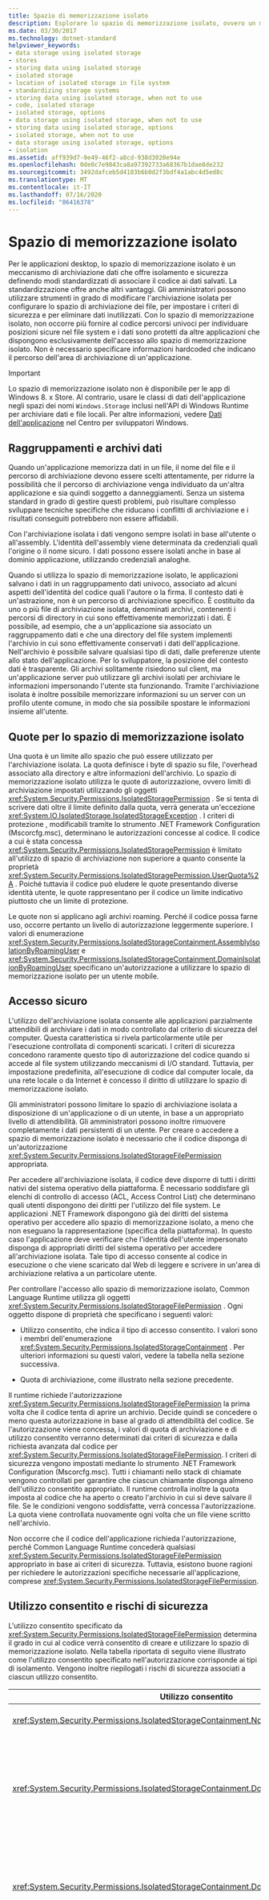 ```yaml
---
title: Spazio di memorizzazione isolato
description: Esplorare lo spazio di memorizzazione isolato, ovvero un meccanismo di archiviazione dei dati che garantisce l'isolamento & sicurezza definendo modi standardizzati di associare il codice ai dati salvati.
ms.date: 03/30/2017
ms.technology: dotnet-standard
helpviewer_keywords:
- data storage using isolated storage
- stores
- storing data using isolated storage
- isolated storage
- location of isolated storage in file system
- standardizing storage systems
- storing data using isolated storage, when not to use
- code, isolated storage
- isolated storage, options
- data storage using isolated storage, when not to use
- storing data using isolated storage, options
- isolated storage, when not to use
- data storage using isolated storage, options
- isolation
ms.assetid: aff939d7-9e49-46f2-a8cd-938d3020e94e
ms.openlocfilehash: 0de0c7e9843ca8a97392733a68367b1dae8de232
ms.sourcegitcommit: 3492dafceb5d4183b6b0d2f3bdf4a1abc4d5ed8c
ms.translationtype: MT
ms.contentlocale: it-IT
ms.lasthandoff: 07/16/2020
ms.locfileid: "86416378"
---
```

# <a name="isolated-storage"></a>Spazio di memorizzazione isolato

 Per le applicazioni desktop, lo spazio di memorizzazione isolato è un meccanismo di archiviazione dati che offre isolamento e sicurezza definendo modi standardizzati di associare il codice ai dati salvati. La standardizzazione offre anche altri vantaggi. Gli amministratori possono utilizzare strumenti in grado di modificare l'archiviazione isolata per configurare lo spazio di archiviazione dei file, per impostare i criteri di sicurezza e per eliminare dati inutilizzati. Con lo spazio di memorizzazione isolato, non occorre più fornire al codice percorsi univoci per individuare posizioni sicure nel file system e i dati sono protetti da altre applicazioni che dispongono esclusivamente dell'accesso allo spazio di memorizzazione isolato. Non è necessario specificare informazioni hardcoded che indicano il percorso dell'area di archiviazione di un'applicazione.

> [!IMPORTANT]
> Lo spazio di memorizzazione isolato non è disponibile per le app di Windows 8. x Store. Al contrario, usare le classi di dati dell'applicazione negli spazi dei nomi `Windows.Storage` inclusi nell'API di Windows Runtime per archiviare dati e file locali. Per altre informazioni, vedere [Dati dell'applicazione](https://docs.microsoft.com/previous-versions/windows/apps/hh464917(v=win.10)) nel Centro per sviluppatori Windows.

<a name="data_compartments_and_stores"></a>

## <a name="data-compartments-and-stores"></a>Raggruppamenti e archivi dati

Quando un'applicazione memorizza dati in un file, il nome del file e il percorso di archiviazione devono essere scelti attentamente, per ridurre la possibilità che il percorso di archiviazione venga individuato da un'altra applicazione e sia quindi soggetto a danneggiamenti. Senza un sistema standard in grado di gestire questi problemi, può risultare complesso sviluppare tecniche specifiche che riducano i conflitti di archiviazione e i risultati conseguiti potrebbero non essere affidabili.

Con l'archiviazione isolata i dati vengono sempre isolati in base all'utente o all'assembly. L'identità dell'assembly viene determinata da credenziali quali l'origine o il nome sicuro. I dati possono essere isolati anche in base al dominio applicazione, utilizzando credenziali analoghe.

Quando si utilizza lo spazio di memorizzazione isolato, le applicazioni salvano i dati in un raggruppamento dati univoco, associato ad alcuni aspetti dell'identità del codice quali l'autore o la firma. Il contesto dati è un'astrazione, non è un percorso di archiviazione specifico. È costituito da uno o più file di archiviazione isolata, denominati archivi, contenenti i percorsi di directory in cui sono effettivamente memorizzati i dati. È possibile, ad esempio, che a un'applicazione sia associato un raggruppamento dati e che una directory del file system implementi l'archivio in cui sono effettivamente conservati i dati dell'applicazione. Nell'archivio è possibile salvare qualsiasi tipo di dati, dalle preferenze utente allo stato dell'applicazione. Per lo sviluppatore, la posizione del contesto dati è trasparente. Gli archivi solitamente risiedono sul client, ma un'applicazione server può utilizzare gli archivi isolati per archiviare le informazioni impersonando l'utente sta funzionando. Tramite l'archiviazione isolata è inoltre possibile memorizzare informazioni su un server con un profilo utente comune, in modo che sia possibile spostare le informazioni insieme all'utente.

<a name="quotas"></a>

## <a name="quotas-for-isolated-storage"></a>Quote per lo spazio di memorizzazione isolato

Una quota è un limite allo spazio che può essere utilizzato per l'archiviazione isolata. La quota definisce i byte di spazio su file, l'overhead associato alla directory e altre informazioni dell'archivio. Lo spazio di memorizzazione isolato utilizza le quote di autorizzazione, ovvero limiti di archiviazione impostati utilizzando gli oggetti <xref:System.Security.Permissions.IsolatedStoragePermission> . Se si tenta di scrivere dati oltre il limite definito dalla quota, verrà generata un'eccezione <xref:System.IO.IsolatedStorage.IsolatedStorageException> .  I criteri di protezione , modificabili tramite lo strumento .NET Framework Configuration (Mscorcfg.msc), determinano le autorizzazioni concesse al codice. Il codice a cui è stata concessa <xref:System.Security.Permissions.IsolatedStoragePermission> è limitato all'utilizzo di spazio di archiviazione non superiore a quanto consente la proprietà <xref:System.Security.Permissions.IsolatedStoragePermission.UserQuota%2A> . Poiché tuttavia il codice può eludere le quote presentando diverse identità utente, le quote rappresentano per il codice un limite indicativo piuttosto che un limite di protezione.

Le quote non si applicano agli archivi roaming. Perché il codice possa farne uso, occorre pertanto un livello di autorizzazione leggermente superiore. I valori di enumerazione <xref:System.Security.Permissions.IsolatedStorageContainment.AssemblyIsolationByRoamingUser> e <xref:System.Security.Permissions.IsolatedStorageContainment.DomainIsolationByRoamingUser> specificano un'autorizzazione a utilizzare lo spazio di memorizzazione isolato per un utente mobile.

<a name="secure_access"></a>

## <a name="secure-access"></a>Accesso sicuro

L'utilizzo dell'archiviazione isolata consente alle applicazioni parzialmente attendibili di archiviare i dati in modo controllato dal criterio di sicurezza del computer. Questa caratteristica si rivela particolarmente utile per l'esecuzione controllata di componenti scaricati. I criteri di sicurezza concedono raramente questo tipo di autorizzazione del codice quando si accede al file system utilizzando meccanismi di I/O standard. Tuttavia, per impostazione predefinita, all'esecuzione di codice dal computer locale, da una rete locale o da Internet è concesso il diritto di utilizzare lo spazio di memorizzazione isolato.

Gli amministratori possono limitare lo spazio di archiviazione isolata a disposizione di un'applicazione o di un utente, in base a un appropriato livello di attendibilità. Gli amministratori possono inoltre rimuovere completamente i dati persistenti di un utente. Per creare o accedere a spazio di memorizzazione isolato è necessario che il codice disponga di un'autorizzazione <xref:System.Security.Permissions.IsolatedStorageFilePermission> appropriata.

Per accedere all'archiviazione isolata, il codice deve disporre di tutti i diritti nativi del sistema operativo della piattaforma. È necessario soddisfare gli elenchi di controllo di accesso (ACL, Access Control List) che determinano quali utenti dispongono dei diritti per l'utilizzo del file system. Le applicazioni .NET Framework dispongono già dei diritti del sistema operativo per accedere allo spazio di memorizzazione isolato, a meno che non eseguano la rappresentazione (specifica della piattaforma). In questo caso l'applicazione deve verificare che l'identità dell'utente impersonato disponga di appropriati diritti del sistema operativo per accedere all'archiviazione isolata. Tale tipo di accesso consente al codice in esecuzione o che viene scaricato dal Web di leggere e scrivere in un'area di archiviazione relativa a un particolare utente.

Per controllare l'accesso allo spazio di memorizzazione isolato, Common Language Runtime utilizza gli oggetti <xref:System.Security.Permissions.IsolatedStorageFilePermission> . Ogni oggetto dispone di proprietà che specificano i seguenti valori:

- Utilizzo consentito, che indica il tipo di accesso consentito. I valori sono i membri dell'enumerazione <xref:System.Security.Permissions.IsolatedStorageContainment> . Per ulteriori informazioni su questi valori, vedere la tabella nella sezione successiva.

- Quota di archiviazione, come illustrato nella sezione precedente.

Il runtime richiede l'autorizzazione <xref:System.Security.Permissions.IsolatedStorageFilePermission> la prima volta che il codice tenta di aprire un archivio. Decide quindi se concedere o meno questa autorizzazione in base al grado di attendibilità del codice. Se l'autorizzazione viene concessa, i valori di quota di archiviazione e di utilizzo consentito verranno determinati dai criteri di sicurezza e dalla richiesta avanzata dal codice per <xref:System.Security.Permissions.IsolatedStorageFilePermission>. I criteri di sicurezza vengono impostati mediante lo strumento .NET Framework Configuration (Mscorcfg.msc). Tutti i chiamanti nello stack di chiamate vengono controllati per garantire che ciascun chiamante disponga almeno dell'utilizzo consentito appropriato. Il runtime controlla inoltre la quota imposta al codice che ha aperto o creato l'archivio in cui si deve salvare il file. Se le condizioni vengono soddisfatte, verrà concessa l'autorizzazione. La quota viene controllata nuovamente ogni volta che un file viene scritto nell'archivio.

Non occorre che il codice dell'applicazione richieda l'autorizzazione, perché Common Language Runtime concederà qualsiasi <xref:System.Security.Permissions.IsolatedStorageFilePermission> appropriato in base ai criteri di sicurezza. Tuttavia, esistono buone ragioni per richiedere le autorizzazioni specifiche necessarie all'applicazione, comprese <xref:System.Security.Permissions.IsolatedStorageFilePermission>.

<a name="allowed_usage"></a>

## <a name="allowed-usage-and-security-risks"></a>Utilizzo consentito e rischi di sicurezza

L'utilizzo consentito specificato da <xref:System.Security.Permissions.IsolatedStorageFilePermission> determina il grado in cui al codice verrà consentito di creare e utilizzare lo spazio di memorizzazione isolato. Nella tabella riportata di seguito viene illustrato come l'utilizzo consentito specificato nell'autorizzazione corrisponde ai tipi di isolamento. Vengono inoltre riepilogati i rischi di sicurezza associati a ciascun utilizzo consentito.

|Utilizzo consentito|Tipi di isolamento|Impatto sulla sicurezza|
|-------------------|---------------------|---------------------|
|<xref:System.Security.Permissions.IsolatedStorageContainment.None>|Non è consentito alcun utilizzo dell'archiviazione isolata.|Non vi è impatto per la sicurezza.|
|<xref:System.Security.Permissions.IsolatedStorageContainment.DomainIsolationByUser>|Isolamento in base all'utente, al dominio e all'assembly. Ciascun assembly presenta un archivio secondario all'interno del dominio. Gli archivi che utilizzano questa autorizzazione vengono isolati in modo implicito dal computer.|Questo livello di autorizzazione lascia le risorse vulnerabili all'utilizzo eccessivo non autorizzato, nonostante la resistenza offerta dall'adozione delle quote. Tale abuso viene definito denial of service (negazione del servizio).|
|<xref:System.Security.Permissions.IsolatedStorageContainment.DomainIsolationByRoamingUser>|Come `DomainIsolationByUser`, ma l'archivio viene salvato in un percorso di cui verrà effettuato il roaming se i profili degli utenti mobili sono attivati e le quote non sono applicate.|Poiché le quote devono essere disabilitate, le risorse di archiviazione sono più soggette ad attacchi denial of service.|
|<xref:System.Security.Permissions.IsolatedStorageContainment.AssemblyIsolationByUser>|Isolamento in base all'utente e all'assembly. Gli archivi che utilizzano questa autorizzazione vengono isolati in modo implicito dal computer.|A questo livello vengono attivate le quote, per offrire una maggior resistenza agli attacchi denial of service. Lo stesso assembly in esecuzione in un altro dominio può accedere a questo archivio, rendendo possibile la fuga di informazioni tra applicazioni.|
|<xref:System.Security.Permissions.IsolatedStorageContainment.AssemblyIsolationByRoamingUser>|Come `AssemblyIsolationByUser`, ma l'archivio viene salvato in un percorso di cui verrà effettuato il roaming se i profili degli utenti mobili sono attivati e le quote non sono applicate.|Come `AssemblyIsolationByUser`, ma senza quote. Aumenta il rischio che i servizi vengano attaccati.|
|<xref:System.Security.Permissions.IsolatedStorageContainment.AdministerIsolatedStorageByUser>|Isolamento in base all'utente. In genere questo livello di autorizzazione viene utilizzato solo per gli strumenti di debug e di amministrazione.|L'accesso con questa autorizzazione consente al codice di visualizzare o rimuovere i file o le directory dell'archiviazione isolata di un utente, indipendentemente dall'isolamento dell'assembly. I rischi includono, tra l'altro, la fuga di informazioni e la perdita di dati.|
|<xref:System.Security.Permissions.IsolatedStorageContainment.UnrestrictedIsolatedStorage>|Isolamento in base a tutti gli utenti, i domini e gli assembly. In genere questo livello di autorizzazione viene utilizzato solo per gli strumenti di debug e di amministrazione.|Questa autorizzazione crea la possibilità che vengano compromessi tutti gli archivi isolati di tutti gli utenti.|

## <a name="safety-of-isolated-storage-components-with-regard-to-untrusted-data"></a>Sicurezza dei componenti dello spazio di memorizzazione isolato per quanto riguarda i dati non attendibili

__Questa sezione si applica ai Framework seguenti:__

- .NET Framework (tutte le versioni)
- .NET Core 2.1 +
- .NET 5.0 +

.NET Framework e .NET Core offrono lo spazio di memorizzazione isolato come meccanismo per salvare in modo permanente i dati per un utente, un'applicazione o un componente. Si tratta di un componente legacy progettato principalmente per gli scenari di sicurezza dall'accesso di codice ora deprecati.

È possibile usare diversi strumenti e API di archiviazione isolata per leggere i dati attraverso i confini del trust. Ad esempio, la lettura di dati da un ambito a livello di computer può aggregare i dati di altri account utente meno attendibili nel computer. I componenti o le applicazioni che leggono dagli ambiti di archiviazione isolata a livello di computer devono essere consapevoli delle conseguenze della lettura di questi dati.

### <a name="security-sensitive-apis-that-can-read-from-the-machine-wide-scope"></a>API sensibili alla sicurezza che possono leggere dall'ambito a livello di computer

Componenti o applicazioni che chiamano una delle API seguenti lette dall'ambito a livello di computer:

* [IsolatedStorageFile. GetEnumerator](/dotnet/api/system.io.isolatedstorage.isolatedstoragefile.getenumerator), passaggio di un ambito che include il flag IsolatedStorageScope. Machine
* [IsolatedStorageFile. GetMachineStoreForApplication](/dotnet/api/system.io.isolatedstorage.isolatedstoragefile.getmachinestoreforapplication)
* [IsolatedStorageFile. GetMachineStoreForAssembly](/dotnet/api/system.io.isolatedstorage.isolatedstoragefile.getmachinestoreforassembly)
* [IsolatedStorageFile. GetMachineStoreForDomain](/dotnet/api/system.io.isolatedstorage.isolatedstoragefile.getmachinestorefordomain)
* [IsolatedStorageFile. GetStore](/dotnet/api/system.io.isolatedstorage.isolatedstoragefile.getstore), passaggio di un ambito che include il flag IsolatedStorageScope. Machine
* [IsolatedStorageFile. Remove](/dotnet/api/system.io.isolatedstorage.isolatedstoragefile.remove), passaggio di un ambito che include il `IsolatedStorageScope.Machine` flag

Lo [strumento per lo spazio di memorizzazione isolato](../../framework/tools/storeadm-exe-isolated-storage-tool.md) `storeadm.exe` viene influenzato se viene chiamato con l' `/machine` opzione, come illustrato nel codice seguente:

```txt
storeadm.exe /machine [any-other-switches]
```

Lo strumento spazio di memorizzazione isolato viene fornito come parte di Visual Studio e .NET Framework SDK.

Se l'applicazione non implica chiamate alle API precedenti o se il flusso di lavoro non comporta la chiamata `storeadm.exe` in questo modo, questo documento non è applicabile.

### <a name="impact-in-multi-user-environments"></a>Effetti sugli ambienti multiutente

Come indicato in precedenza, l'impatto sulla sicurezza di queste API risulta che i dati scritti da un ambiente di trust vengono letti da un ambiente di trust diverso. Lo spazio di memorizzazione isolato USA in genere uno dei tre percorsi per leggere e scrivere i dati:

1. `%LOCALAPPDATA%\IsolatedStorage\`: Ad esempio, `C:\Users\<username>\AppData\Local\IsolatedStorage\` per `User` ambito.
2. `%APPDATA%\IsolatedStorage\`: Ad esempio, `C:\Users\<username>\AppData\Roaming\IsolatedStorage\` per `User|Roaming` ambito.
3. `%PROGRAMDATA%\IsolatedStorage\`: Ad esempio, `C:\ProgramData\IsolatedStorage\` per `Machine` ambito.

Le prime due posizioni sono isolate per utente. Windows garantisce che diversi account utente nello stesso computer non possano accedere alle cartelle dei profili utente. Due account utente diversi che utilizzano gli `User` `User|Roaming` archivi o non vedranno i dati dell'altro e non possono interferire con i dati dell'altro.

La terza posizione è condivisa tra tutti gli account utente nel computer. Account diversi possono leggere e scrivere in questo percorso e sono in grado di visualizzare i dati reciproci.

I percorsi precedenti possono variare in base alla versione di Windows in uso.

Si consideri ora un sistema multiutente con due utenti registrati, _Mallory_ e _Bob_. Mallory è in grado di accedere alla directory del profilo utente `C:\Users\Mallory\` e può accedere al percorso di archiviazione condiviso a livello di computer `C:\ProgramData\IsolatedStorage\` . Non riesce ad accedere alla directory del profilo utente di Bob `C:\Users\Bob\` .

Se Mallory vuole attaccare Bob, potrebbe scrivere dati nel percorso di archiviazione a livello di computer, quindi provare a influenzare Bob nella lettura dall'archivio a livello di computer. Quando Bob esegue un'app che legge da questo archivio, l'app funzionerà sui dati di Mallory posizionati, ma dall'interno del contesto dell'account utente di Bob. Nella parte restante di questo documento vengono contemplate diversi vettori di attacco e le operazioni che le app possono eseguire per ridurre al minimo il rischio di questi attacchi.

__Nota:__ Per poter eseguire tale attacco, Mallory richiede:

* Un account utente nel computer.
* Possibilità di inserire un file in una posizione nota nella file system.
* Sapere che Bob a un certo punto eseguirà un'app che tenta di leggere i dati.

Non si tratta di vettori di minaccia applicabili agli ambienti desktop a utente singolo standard, ad esempio i PC domestici o le workstation aziendali con singolo dipendente.

#### <a name="elevation-of-privilege"></a>Elevazione dei privilegi

Un attacco __di tipo elevazione dei privilegi__ si verifica quando l'app di Bob legge il file di Mallory e tenta automaticamente di eseguire un'azione in base al contenuto del payload. Si consideri un'app che legge il contenuto di uno script di avvio dall'archivio a livello di computer e passa tali contenuti a `Process.Start` . Se Mallory può inserire uno script dannoso all'interno dell'archivio a livello di computer, quando Bob avvia l'app:

* L'app analizza e avvia lo script dannoso di Mallory _nel contesto del profilo utente di Bob_.
* Accesso a Mallory Gaines all'account di Bob sul computer locale.

#### <a name="denial-of-service"></a>Denial of Service

Un attacco __Denial of Service__ si verifica quando l'app di Bob legge il file di Mallory e si arresta in modo anomalo o smette di funzionare correttamente. Si consideri di nuovo l'app citata in precedenza, che tenta di analizzare uno script di avvio dall'archivio a livello di computer. Se Mallory può inserire un file con contenuto non valido all'interno dell'archivio a livello di computer, potrebbe:

* Far sì che l'app di Bob generi un'eccezione prima nel percorso di avvio.
* Impedire l'avvio dell'app correttamente a causa dell'eccezione.

Ha quindi negato a Bob la possibilità di avviare l'app con il proprio account utente.

#### <a name="information-disclosure"></a>Divulgazione di informazioni

Un attacco di __divulgazione di informazioni__ si verifica quando Mallory può ingannare Bob per rivelare il contenuto di un file a cui Mallory non ha normalmente accesso. Si tenga presente che Bob ha un file Secret *C:\Users\Bob\secret.txt* che Mallory desidera leggere. Conosce il percorso di questo file, ma non è in grado di leggerlo perché Windows non consente di accedere alla directory dei profili utente di Bob.

Al contrario, Mallory inserisce un collegamento reale nell'archivio a livello di computer. Si tratta di un tipo speciale di file che non contiene alcun contenuto, bensì punta a un altro file su disco. Il tentativo di leggere il file di collegamento reale leggerà invece il contenuto del file di destinazione del collegamento. Dopo aver creato il collegamento reale, Mallory non è ancora in grado di leggere il contenuto del file perché non ha accesso alla destinazione ( `C:\Users\Bob\secret.txt` ) del collegamento. Tuttavia _, Bob ha_ accesso a questo file.

Quando l'app Bob legge dall'archivio a livello di computer, ora legge inavvertitamente il contenuto del `secret.txt` file, proprio come se il file fosse presente nell'archivio a livello di computer. Quando l'app di Bob viene chiusa, se tenta di risalvare il file nell'archivio a livello di computer, verrà posizionata una copia effettiva del file nella directory * C:\ProgramData\IsolatedStorage \* Poiché questa directory è leggibile da qualsiasi utente nel computer, Mallory può ora leggere il contenuto del file.

### <a name="best-practices-to-defend-against-these-attacks"></a>Procedure consigliate per la difesa da questi attacchi

__Importante:__ Se nell'ambiente sono presenti più utenti __non__ attendibili reciprocamente, non chiamare l'API `IsolatedStorageFile.GetEnumerator(IsolatedStorageScope.Machine)` o richiamare lo strumento `storeadm.exe /machine /list` . Entrambi presuppongono che stiano operando su dati attendibili. Se un utente malintenzionato può effettuare il seeding di un payload dannoso nell'archivio a livello di computer, tale payload può causare un attacco di elevazione dei privilegi nel contesto dell'utente che esegue questi comandi.

Se si opera in un ambiente multiutente, riconsiderare l'utilizzo di funzionalità di spazio di memorizzazione isolato che hanno come destinazione l'ambito del _computer_ . Se un'app deve leggere i dati da un percorso a livello di computer, preferisce leggere i dati da un percorso scrivibile solo da account amministratore. La `%PROGRAMFILES%` Directory e l' `HKLM` hive del registro di sistema sono esempi di percorsi scrivibili solo dagli amministratori e leggibili da tutti. I dati letti da tali percorsi vengono pertanto considerati attendibili.

Se un'app deve usare l'ambito del _computer_ in un ambiente multiutente, convalidare il contenuto di tutti i file letti dall'archivio a livello di computer. Se l'app deserializza gli oggetti grafici da questi file, provare a usare serializzatori più sicuri, come `XmlSerializer` anziché serializzatori pericolosi come `BinaryFormatter` o `NetDataContractSerializer` . Prestare attenzione con gli oggetti grafici o gli oggetti grafici profondamente annidati che eseguono l'allocazione delle risorse in base al contenuto del file.

<a name="isolated_storage_locations"></a>

## <a name="isolated-storage-locations"></a>Percorsi dello spazio di memorizzazione isolato

Talvolta risulta utile verificare una modifica nello spazio di memorizzazione isolato utilizzando il file system del sistema operativo. È possibile che si voglia conoscere il percorso dei file di spazio di memorizzazione isolato. Il percorso varia in base al sistema operativo. Nella tabella che segue vengono illustrati i percorsi principali in cui viene creata l'archiviazione isolata in alcuni sistemi operativi. Cercare la directory Microsoft\IsolatedStorage in questo percorso radice. Per visualizzare cartelle e file nascosti, in modo da poter individuare l'archiviazione isolata nel file system, è necessario modificare le impostazioni della cartella.

|Sistema operativo|Percorso nel file system|
|----------------------|-----------------------------|
|Windows 2000, Windows XP, Windows Server 2003 - (aggiornamento da Windows NT 4.0)|Archivi con supporto roaming =<br /><br /> \<SYSTEMROOT>\Profiles \\<utente \> \Dati dati<br /><br /> Archivi non abilitati al roaming =<br /><br /> \<SYSTEMROOT>\Profiles \\<utente \> \Impostazioni locali\Dati dati|
|Windows 2000 - installazione pulita (e aggiornamenti da Windows 98 e Windows NT 3.51)|Archivi con supporto roaming =<br /><br /> \<SYSTEMDRIVE>\Documents and Settings \\<utente \> \Dati dati<br /><br /> Archivi non abilitati al roaming =<br /><br /> \<SYSTEMDRIVE>\Documents and Settings \\<utente \> \Impostazioni locali\Dati dati|
|Windows XP, Windows Server 2003 - installazione pulita (e aggiornamenti da Windows 2000 e Windows 98)|Archivi con supporto roaming =<br /><br /> \<SYSTEMDRIVE>\Documents and Settings \\<utente \> \Dati dati<br /><br /> Archivi non abilitati al roaming =<br /><br /> \<SYSTEMDRIVE>\Documents and Settings \\<utente \> \Impostazioni locali\Dati dati|
|Windows 8, Windows 7, Windows Server 2008, Windows Vista|Archivi con supporto roaming =<br /><br /> \<SYSTEMDRIVE>\Users \\<utente \> \AppData\Roaming<br /><br /> Archivi non abilitati al roaming =<br /><br /> \<SYSTEMDRIVE>\Users \\<utente \> \AppData\Local|

<a name="isolated_storage_tasks"></a>

## <a name="creating-enumerating-and-deleting-isolated-storage"></a>Creazione, enumerazione ed eliminazione dello spazio di memorizzazione isolato

.NET Framework fornisce tre classi dello spazio dei nomi <xref:System.IO.IsolatedStorage> per aiutare ad eseguire attività che coinvolgono lo spazio di memorizzazione isolato:

- <xref:System.IO.IsolatedStorage.IsolatedStorageFile>, che deriva da <xref:System.IO.IsolatedStorage.IsolatedStorage?displayProperty=nameWithType> e fornisce la gestione di base di file di applicazione e assembly archiviati. Un'istanza della classe <xref:System.IO.IsolatedStorage.IsolatedStorageFile> rappresenta un singolo archivio contenuto nel file system.

- <xref:System.IO.IsolatedStorage.IsolatedStorageFileStream> , che deriva da <xref:System.IO.FileStream?displayProperty=nameWithType> e fornisce l'accesso ai file di un archivio.

- <xref:System.IO.IsolatedStorage.IsolatedStorageScope> è un'enumerazione che consente di creare e selezionare un archivio con il tipo di isolamento appropriato.

Le classi di archiviazione isolata consentono di creare, enumerare ed eliminare l'archiviazione isolata. I metodi per l'esecuzione di queste attività sono disponibili tramite l'oggetto <xref:System.IO.IsolatedStorage.IsolatedStorageFile> . Per alcune operazioni occorre disporre dell'autorizzazione <xref:System.Security.Permissions.IsolatedStorageFilePermission> , che rappresenta il diritto di amministrare lo spazio di memorizzazione isolato. Potrebbero essere necessari anche i diritti di sistema operativo per accedere al file o alla directory.

Per una serie di esempi che illustrano le attività dello spazio di memorizzazione isolato comuni, vedere gli argomenti relativi alle procedure elencati in [Argomenti correlati](#related_topics).

<a name="scenarios_for_isolated_storage"></a>

## <a name="scenarios-for-isolated-storage"></a>Scenari per l'utilizzo dell'archiviazione isolata

Lo spazio di memorizzazione isolato risulta utile in molte situazioni, inclusi i seguenti quattro scenari:

- Controlli di cui è stato eseguito il download. Ai controlli di codice gestito scaricati da Internet non è consentito scrivere sul disco fisso mediante le normali classi di I/O, ma è permesso l'utilizzo dell'archiviazione isolata per la memorizzazione degli stati dell'applicazione e delle impostazioni dell'utente.

- Archiviazione di componenti condivisi. I componenti condivisi tra le applicazioni possono utilizzare l'archiviazione isolata per fornire accesso controllato agli archivi di dati.

- Archiviazione server. Le applicazioni server possono utilizzare l'archiviazione isolata per fornire singoli archivi a un ampio numero di utenti che inoltrano richieste all'applicazione. Poiché l'archiviazione isolata è sempre isolata dall'utente, il server deve impersonare l'utente che inoltra la richiesta. In questo caso, i dati vengono isolati in base all'identità del principale, che è la stessa usata dall'applicazione per distinguere gli utenti.

- Roaming. Le applicazioni possono anche utilizzare l'archiviazione isolata con i profili di utente roaming. In questo modo gli archivi isolati di un utente possono spostarsi con il profilo.

Non utilizzare lo spazio di memorizzazione isolato nelle seguenti situazioni:

- Per archiviare informazioni segrete di grande importanza quali password o chiavi non crittografate, in quanto lo spazio di memorizzazione isolato non è protetto da codice a elevata attendibilità, da codice non gestito o da utenti attendibili del computer.

- Per archiviare codice.

- Per salvare le impostazioni di distribuzione e di configurazione controllate dagli amministratori. Si noti che le preferenze utente non sono considerate impostazioni di configurazione, poiché gli amministratori non le controllano.

Molte applicazioni utilizzano un database per memorizzare e isolare dati. In questo caso una o più righe di un database possono rappresentare l'archiviazione di un utente specifico. È possibile utilizzare l'archiviazione isolata invece di un database quando il numero di utenti è ridotto, quando l'overhead per l'utilizzo di un database è notevole o quando non si dispone di un database. Inoltre, l'archiviazione isolata rappresenta una valida alternativa quando l'applicazione richiede un'archiviazione più flessibile e complessa di quanto non consenta una riga in un database.

<a name="related_topics"></a>

## <a name="related-articles"></a>Articoli correlati

|Titolo|Descrizione|
|-----------|-----------------|
|[Tipi di isolamento](types-of-isolation.md)|Vengono descritti i vari tipi di isolamento.|
|[Procedura: Recuperare archivi per lo spazio di memorizzazione isolato](how-to-obtain-stores-for-isolated-storage.md)|Viene fornito un esempio di utilizzo della classe <xref:System.IO.IsolatedStorage.IsolatedStorageFile> per ottenere uno spazio di memorizzazione isolato in base all'utente e all'assembly.|
|[Procedura: Enumerare gli archivi per lo spazio di memorizzazione isolato](how-to-enumerate-stores-for-isolated-storage.md)|Viene illustrato come utilizzare il metodo <xref:System.IO.IsolatedStorage.IsolatedStorageFile.GetEnumerator%2A?displayProperty=nameWithType> per calcolare la dimensione dell'intero spazio di memorizzazione isolato dell'utente.|
|[Procedura: Eliminare gli archivi nello spazio di memorizzazione isolato](how-to-delete-stores-in-isolated-storage.md)|Vengono illustrati i due possibili utilizzi del metodo <xref:System.IO.IsolatedStorage.IsolatedStorageFile.Remove%2A?displayProperty=nameWithType> per l'eliminazione degli spazi di memorizzazione isolati.|
|[Procedura: Anticipare le condizioni di spazio insufficiente con lo spazio di memorizzazione isolato](how-to-anticipate-out-of-space-conditions-with-isolated-storage.md)|Viene illustrato come misurare lo spazio rimanente in un archivio isolato.|
|[Procedura: Creare file e directory nello spazio di memorizzazione isolato](how-to-create-files-and-directories-in-isolated-storage.md)|Vengono forniti alcuni esempi di creazione di file e directory in un archivio isolato.|
|[Procedura: Trovare file e directory esistenti nello spazio di memorizzazione isolato](how-to-find-existing-files-and-directories-in-isolated-storage.md)|Viene illustrato come leggere la struttura di directory e i file dell'archiviazione isolata.|
|[Procedura: Leggere e scrivere sui file nello spazio di memorizzazione isolato](how-to-read-and-write-to-files-in-isolated-storage.md)|Viene fornito un esempio di scrittura e rilettura di una stringa in un file di spazio di memorizzazione isolato.|
|[Procedura: Eliminare file e directory nello spazio di memorizzazione isolato](how-to-delete-files-and-directories-in-isolated-storage.md)|Viene illustrato come eliminare file e directory di uno spazio di memorizzazione isolato.|
|[I/O di file e di flussi](index.md)|Illustra le modalità di esecuzione di un file sincrono e asincrono e dell'accesso al flusso di dati.|

<a name="reference"></a>

## <a name="reference"></a>Riferimento

- <xref:System.IO.IsolatedStorage.IsolatedStorage?displayProperty=nameWithType>

- <xref:System.IO.IsolatedStorage.IsolatedStorageFile?displayProperty=nameWithType>

- <xref:System.IO.IsolatedStorage.IsolatedStorageFileStream?displayProperty=nameWithType>

- <xref:System.IO.IsolatedStorage.IsolatedStorageScope?displayProperty=nameWithType>

